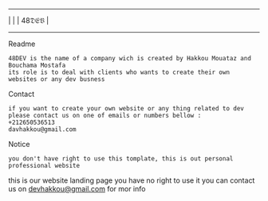  __________________________________________________________________________________________
|                                                                                          |
|                                       48𝔇𝔈𝔙                                             |
 __________________________________________________________________________________________


 Readme

    48DEV is the name of a company wich is created by Hakkou Mouataz and Bouchama Mostafa
    its role is to deal with clients who wants to create their own websites or any dev busness

Contact 

    if you want to create your own website or any thing related to dev please contact us on one of emails or numbers bellow :
    +212650536513
    davhakkou@gmail.com

Notice

    you don't have right to use this tomplate, this is out personal professional website 

this is our website landing page you have no right to use it
you can contact us on devhakkou@gmail.com for mor info

